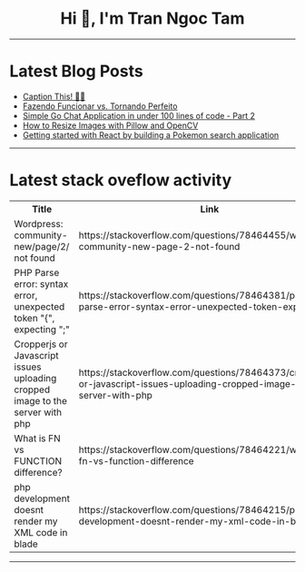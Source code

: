 <h1 align="center">Hi 👋, I'm Tran Ngoc Tam</h1>

---

# Latest Blog Posts 
<!-- BLOG-POST-LIST:START -->
- [Caption This! 🤔💭](https://dev.to/devteam/caption-this-2nfd)
- [Fazendo Funcionar vs. Tornando Perfeito](https://dev.to/henriquevital777/fazendo-funcionar-vs-tornando-perfeito-2din)
- [Simple Go Chat Application in under 100 lines of code - Part 2](https://dev.to/gopher-wizards/simple-go-chat-application-in-under-100-lines-of-code-part-2-1g67)
- [How to Resize Images with Pillow and OpenCV](https://dev.to/msmith99994/how-to-resize-images-with-pillow-and-opencv-5apb)
- [Getting started with React by building a Pokemon search application](https://dev.to/nikola/getting-started-with-react-by-building-a-pokemon-search-application-3pm)
<!-- BLOG-POST-LIST:END -->

---

# Latest stack oveflow activity
<table>
  <tr><th>Title</th><th>Link</th></tr>
  <!-- STACKOVERFLOW:START --><tr><td>Wordpress: community-new/page/2/ not found</td><td>https://stackoverflow.com/questions/78464455/wordpress-community-new-page-2-not-found</td></tr><tr><td>PHP Parse error: syntax error, unexpected token &quot;{&quot;, expecting &quot;;&quot;</td><td>https://stackoverflow.com/questions/78464381/php-parse-error-syntax-error-unexpected-token-expecting</td></tr><tr><td>Cropperjs or Javascript issues uploading cropped image to the server with php</td><td>https://stackoverflow.com/questions/78464373/cropperjs-or-javascript-issues-uploading-cropped-image-to-the-server-with-php</td></tr><tr><td>What is FN vs FUNCTION difference?</td><td>https://stackoverflow.com/questions/78464221/what-is-fn-vs-function-difference</td></tr><tr><td>php development doesnt render my XML code in blade</td><td>https://stackoverflow.com/questions/78464215/php-development-doesnt-render-my-xml-code-in-blade</td></tr><!-- STACKOVERFLOW:END -->
</table>

---



